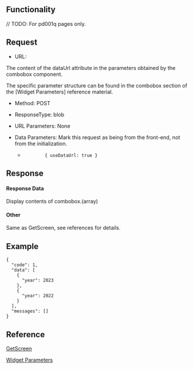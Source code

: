 ## Functionality

// TODO: For pd001q pages only.

## Request

  * URL:

The content of the dataUrl attribute in the parameters obtained by the
combobox component.

The specific parameter structure can be found in the combobox section of the
[Widget Parameters] reference material.

  

  * Method: POST
  * ResponseType: blob

  

  * URL Parameters: None

  

  * Data Parameters: Mark this request as being from the front-end, not from the initialization. 
    *             { useDataUrl: true }
        

## Response

#### Response Data

Display contents of combobox.(array)

#### Other

Same as GetScreen, see references for details.

## Example

    
    
    {
      "code": 1,
      "data": [
        {
          "year": 2023
        },
        {
          "year": 2022
        }
      ],
      "messages": []
    }
    

## Reference

[GetScreen](GetScreen.md "GetScreen")

[Widget Parameters](Widget_Parameters.md "Widget Parameters")

